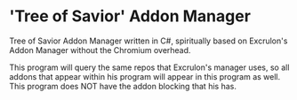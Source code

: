 # 'Tree of Savior' Addon Manager

Tree of Savior Addon Manager written in C#, spiritually based on Excrulon's Addon Manager without the Chromium overhead.

This program will query the same repos that Excrulon's manager uses, so all addons that appear within his program will appear in this program as well.  This program does NOT have the addon blocking that his has.
